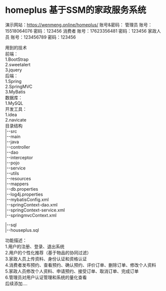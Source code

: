 # homeplus     基于SSM的家政服务系统
   演示网站：https://wenmeng.online/homeplus/
        账号&密码：
         管理员
              账号：15518064076
              密码：123456
         消费者
              账号：17623356481
              密码：123456
         家政人员
              账号：123456789
              密码：123456

用到的技术  
    前端：  
        1.BootStrap  
        2.sweetalert  
        3.jquery  
    后端：  
        1.Spring  
        2.SpringMVC  
        3.MyBatis  
    数据库：  
        1.MySQL  
    开发工具：  
        1.idea  
        2.navicate  
目录结构  
|--src  
    |--main  
        |--java  
        |--controller  
        |--dao  
        |--interceptor  
        |--pojo  
        |--service  
        |--utils  
    |--resources  
        |--mappers  
        |--db.properties  
        |--log4j.properties  
        |--mybatisConfig.xml  
        |--springContext-dao.xml  
        |--springContext-service.xml  
        |--springmvcContext.xml  

|--sql  
    |--houseplus.sql  

功能描述：  
      1.用户的注册、登录、退出系统  
      2.用户的个性化推荐（基于物品的协同过滤）  
      3.家政人员上传资料、身份认证和资格认证  
      4.消费者发布预约、查看预约、确认预约、评价订单、删除订单、修改个人资料  
      5.家政人员修改个人资料、申请预约、接受订单、取消订单、完成订单  
      6.管理员对用户认证管理和系统的量化查看  
后续添加....  
